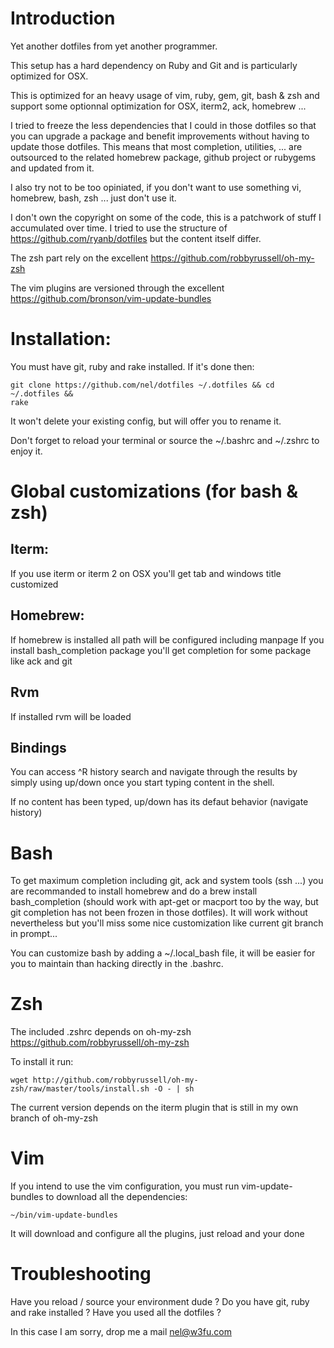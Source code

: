 # Introduction

Yet another dotfiles from yet another programmer.

This setup has a hard dependency on Ruby and Git and is particularly optimized
for OSX.

This is optimized for an heavy usage of vim, ruby, gem, git, bash & zsh and support 
some optionnal optimization for OSX, iterm2, ack, homebrew ...

I tried to freeze the less dependencies that I could in those dotfiles so that you
can upgrade a package and benefit improvements without having to update those
dotfiles. This means that most completion, utilities, ... are outsourced to the
related homebrew package, github project or rubygems and updated from it.

I also try not to be too opiniated, if you don't want to use something vi,
homebrew, bash, zsh ... just don't use it.

I don't own the copyright on some of the code, this is a patchwork of stuff I 
accumulated over time. I tried to use the structure of 
https://github.com/ryanb/dotfiles but the content itself differ.

The zsh part rely on the excellent https://github.com/robbyrussell/oh-my-zsh

The vim plugins are versioned through the excellent 
https://github.com/bronson/vim-update-bundles

# Installation:
    
You must have git, ruby and rake installed. If it's done then:

    git clone https://github.com/nel/dotfiles ~/.dotfiles && cd ~/.dotfiles &&
    rake

It won't delete your existing config, but will offer you to rename it.

Don't forget to reload your terminal or source the  ~/.bashrc and ~/.zshrc to
enjoy it.

# Global customizations (for bash & zsh)

## Iterm:

If you use iterm or iterm 2 on OSX you'll get tab and windows title customized

## Homebrew:

If homebrew is installed all path will be configured including manpage
If you install bash_completion package you'll get completion for some package
like ack and git

## Rvm

If installed rvm will be loaded

## Bindings

You can access ^R history search and navigate through the results by simply using
up/down once you start typing content in the shell.

If no content has been typed, up/down has its defaut behavior (navigate history)

# Bash

To get maximum completion including git, ack and system tools (ssh ...)
you are recommanded to install homebrew and do a brew install
bash_completion (should work with apt-get or macport too by the way, but
git completion has not been frozen in those dotfiles).
It will work without nevertheless but you'll miss some nice
customization like current git branch in prompt...

You can customize bash by adding a ~/.local_bash file, it will be easier for
you to maintain than hacking directly in the .bashrc.

# Zsh

The included .zshrc depends on oh-my-zsh https://github.com/robbyrussell/oh-my-zsh

To install it run:

    wget http://github.com/robbyrussell/oh-my-zsh/raw/master/tools/install.sh -O - | sh

The current version depends on the iterm plugin that is still in my own branch
of oh-my-zsh

# Vim

If you intend to use the vim configuration, you must run vim-update-bundles to 
download all the dependencies:

    ~/bin/vim-update-bundles

It will download and configure all the plugins, just reload and your done

# Troubleshooting

Have you reload / source your environment dude ?
Do you have git, ruby and rake installed ?
Have you used all the dotfiles ?

In this case I am sorry, drop me a mail nel@w3fu.com

